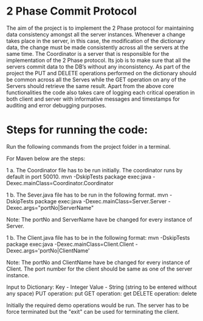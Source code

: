 # 2 Phase Commit Protocol
The aim of the project is to implement the 2 Phase protocol for maintaining data consistency amongst all the server instances. Whenever a change takes place in the server, in this case, the modification of the dictionary data, the change must be made consistently across all the servers at the same time. The Coordinator is a server that is responsible for the implementation of the 2 Phase protocol. Its job is to make sure that all the servers commit data to the DB’s without any inconsistency. As part of the project the PUT and DELETE operations performed on the dictionary should be common across all the Serves while the GET operation on any of the Servers should retrieve the same result. Apart from the above core functionalities the code also takes care of logging each critical operation in both client and server with informative messages and timestamps for auditing and error debugging purposes.

# Steps for running the code:
Run the following commands from the project folder in a terminal.

For Maven below are the steps:

1 a. The Coordinator file has to be run initially. The coordinator runs by default in port 50010.
mvn -DskipTests package exec:java -Dexec.mainClass=Coordinator.Coordinator

1 b. The Sever.java file has to be run in the following format.
mvn -DskipTests package exec:java -Dexec.mainClass=Server.Server -Dexec.args="portNo|ServerName"

Note: The portNo and ServerName have be changed for every instance of Server.

1 b. The Client.java file has to be in the following format:
mvn -DskipTests package exec:java -Dexec.mainClass=Client.Client -Dexec.args='portNo|ClientName'

Note: The portNo and ClientName have be changed for every instance of Client. The port number for the 
client should be same as one of the server instance.

Input to Dictionary:
Key - Integer
Value - String (string to be entered without any space)
PUT operation: put <key> <value>
GET operation: get <key>
DELETE operation: delete <key>


Initially the required demo operations would be run.
The server has to be force terminated but the "exit" can be used for terminating the client. 

